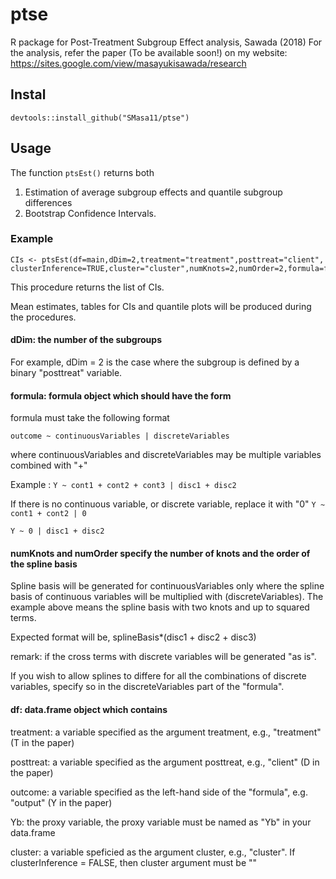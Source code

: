 # ptse
R package for Post-Treatment Subgroup Effect analysis, Sawada (2018)
 For the analysis, refer the paper (To be available soon!) on my website: https://sites.google.com/view/masayukisawada/research

## Instal
```devtools::install_github("SMasa11/ptse")```

## Usage
The function `ptsEst()` returns both
1. Estimation of average subgroup effects and quantile subgroup differences
2. Bootstrap Confidence Intervals.

### Example
```
CIs <- ptsEst(df=main,dDim=2,treatment="treatment",posttreat="client",
clusterInference=TRUE,cluster="cluster",numKnots=2,numOrder=2,formula=formula,Ytype="Yb")
```
This procedure returns the list of CIs. 

Mean estimates, tables for CIs and quantile plots will be produced during the procedures.

#### dDim: the number of the subgroups
For example, dDim = 2 is the case where the subgroup is defined by a binary "posttreat" variable.

#### formula: formula object which should have the form
 formula must take the following format

 ```outcome ~ continuousVariables | discreteVariables```
 
 where continuousVariables and discreteVariables may be multiple variables combined with "+"
 
 Example :
 ``` Y ~ cont1 + cont2 + cont3 | disc1 + disc2 ```
 
 If there is no continuous variable, or discrete variable, replace it with "0"
 ``` Y ~ cont1 + cont2 | 0 ```
 
 ``` Y ~ 0 | disc1 + disc2 ```

#### numKnots and numOrder specify the number of knots and the order of the spline basis
 Spline basis will be generated for continuousVariables only
 where the spline basis of continuous variables will be multiplied with (discreteVariables). The example above means the spline basis with two knots and up to squared terms.
 
  Expected format will be, splineBasis*(disc1 + disc2 + disc3)
  
  
  remark: if the cross terms with discrete variables will be generated "as is".
  
  If you wish to allow splines to differe for all the combinations of discrete variables, specify so in the discreteVariables part of the "formula".

#### df: data.frame object which contains
 treatment: a variable specified as the argument treatment, e.g., "treatment" (T in the paper)
 
 posttreat: a variable specified as the argument posttreat, e.g., "client" (D in the paper)
 
 outcome: a variable specified as the left-hand side of the "formula", e.g. "output" (Y in the paper)
 
 Yb: the proxy variable, the proxy variable must be named as "Yb" in your data.frame
 
 cluster: a variable speficied as the argument cluster, e.g., "cluster".
  If clusterInference = FALSE, then cluster argument must be "" 

